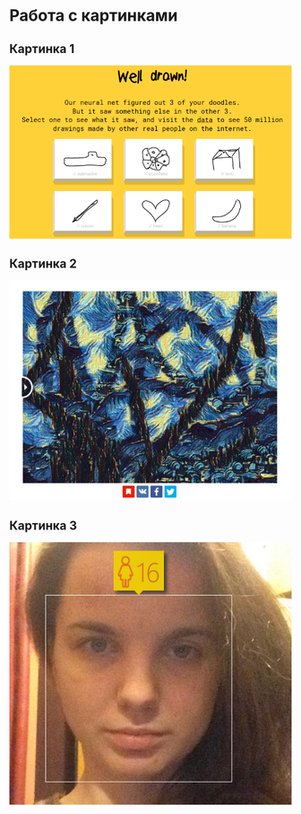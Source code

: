 # Работа с картинками
## Картинка 1
![alt text](https://github.com/AlinaZhukova/-/blob/master/%D0%91%D0%B5%D0%B7%D1%8B%D0%BC%D1%8F%D0%BD%D0%BD%D1%8B%D0%B91.png "example 3")
## Картинка 2
![alt text](https://github.com/AlinaZhukova/-/blob/master/%D0%91%D0%B5%D0%B7%D1%8B%D0%BC%D1%8F%D0%BD%D0%BD%D1%8B%D0%B92.png "example 2")
## Картинка 3
![alt text](https://github.com/AlinaZhukova/-/blob/master/%D0%91%D0%B5%D0%B7%D1%8B%D0%BC%D1%8F%D0%BD%D0%BD%D1%8B%D0%B93.png "example 1")
